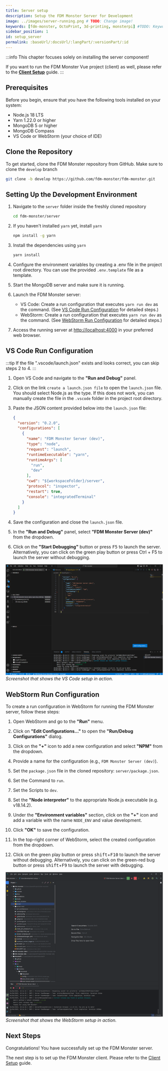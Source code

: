 ```yaml
---
title: Server setup
description: Setup the FDM Monster Server for Development
image: ../images/server-running.png # TODO: Change image!
keywords: [fdm-monster, OctoPrint, 3d-printing, monsterpi] #TODO: Keywords!
sidebar_position: 1
id: setup_server
permalink: :baseUrl/:docsUrl/:langPart/:versionPart/:id
---
```


:::info
This chapter focuses solely on installing the server component!

If you want to run the FDM Monster Vue project (client) as well, please refer to the **[Client Setup](./setup_client.md)** guide.
:::

## Prerequisites

Before you begin, ensure that you have the following tools installed on your system:

- Node.js 18 LTS
- Yarn 1.22.0 or higher
- MongoDB 5 or higher
- MongoDB Compass
- VS Code or WebStorm (your choice of IDE)

## Clone the Repository

To get started, clone the FDM Monster repository from GitHub. Make sure to clone the `develop` branch

```bash
git clone -b develop https://github.com/fdm-monster/fdm-monster.git
```

## Setting Up the Development Environment

1) Navigate to the `server` folder inside the freshly cloned repository

    ```bash
    cd fdm-monster/server
    ```

1) If you haven't installed `yarn` yet, install `yarn`

   ```bash
   npm install -g yarn
   ```

1) Install the dependencies using `yarn`

   ```bash
   yarn install
   ```
  
1) Configure the environment variables by creating a .env file in the project root directory. You can use the provided `.env.template` file as a template.

1) Start the MongoDB server and make sure it is running.

1) Launch the FDM Monster server:
    - VS Code: Create a run configuration that executes `yarn run dev` as the command. (See [VS Code Run Configuration](#vs-code-run-configuration) for detailed steps.)
    - WebStorm: Create a run configuration that executes `yarn run dev` as the command. (See [WebStorm Run Configuration](#webstorm-run-configuration) for detailed steps.)

1) Access the running server at [http://localhost:4000](http://localhost:4000) in your preferred web browser.

## VS Code Run Configuration

:::tip
If the file ".vscode/launch.json" exists and looks correct, you can skip steps 2 to 4.
:::

1) Open VS Code and navigate to the **"Run and Debug"** panel.

1) Click on the link `create a launch.json file` to open the `launch.json` file. You should select Node.js as the type. If this does not work, you can manually create the file in the `.vscode` folder in the project root directory.

1) Paste the JSON content provided below into the `launch.json` file:

   ```json
   {
     "version": "0.2.0",
     "configurations": [
       {
         "name": "FDM Monster Server (dev)",
         "type": "node",
         "request": "launch",
         "runtimeExecutable": "yarn",
         "runtimeArgs": [
           "run",
           "dev"
         ],
         "cwd": "${workspaceFolder}/server",
         "protocol": "inspector",
         "restart": true,
         "console": "integratedTerminal"
       }
     ]
   }
   ```

1) Save the configuration and close the `launch.json` file.

1) In the **"Run and Debug"** panel, select **"FDM Monster Server (dev)"** from the dropdown.

1) Click on the **"Start Debugging"** button or press <kbd>F5</kbd> to launch the server. Alternatively, you can click on the green
   play button or press Ctrl + F5 to launch the server without debugging.

![Screenshot that shows the VS Code setup in action](../images/vscode-server-running.png)
_Screenshot that shows the VS Code setup in action._

## WebStorm Run Configuration

To create a run configuration in WebStorm for running the FDM Monster server, follow these steps:

1) Open WebStorm and go to the **"Run"** menu.

1) Click on **"Edit Configurations..."** to open the **"Run/Debug Configurations"** dialog.

1) Click on the **"+"** icon to add a new configuration and select **"NPM"** from the dropdown.

1) Provide a name for the configuration (e.g., `FDM Monster Server (dev)`).

1) Set the `package.json` file in the cloned repository: `server/package.json`.

1) Set the Command to `run`.

1) Set the Scripts to `dev`.

1) Set the **"Node interpreter"** to the appropriate Node.js executable (e.g. v18.14.2).

1) Under the **"Environment variables"** section, click on the **"+"** icon and add a variable with the name `NODE_ENV` and value development.

1) Click **"OK"** to save the configuration.

1) In the top-right corner of WebStorm, select the created configuration from the dropdown.

1) Click on the green play button or press <kbd>shift</kbd>+<kbd>F10</kbd> to launch the server without debugging. Alternatively, you can click on the green-red bug button or press <kbd>shift</kbd>+<kbd>F9</kbd> to launch the server with debugging.

![Screenshot that shows the WebStorm setup in action](../images/webstorm-server-running.png)
_Screenshot that shows the WebStorm setup in action._

## Next Steps

Congratulations! You have successfully set up the FDM Monster server.

The next step is to set up the FDM Monster client. Please refer to the [Client Setup](./setup_client.md) guide.
